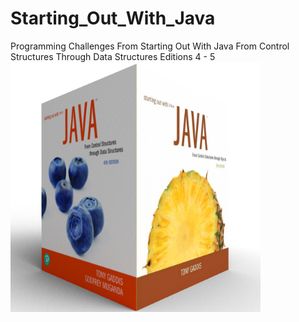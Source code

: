 # Starting_Out_With_Java
Programming Challenges From Starting Out With Java From Control Structures Through Data Structures
Editions 4 - 5
![Book-MockUp](3d-box.png)
 
 
